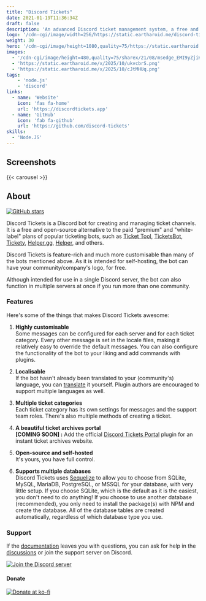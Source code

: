 ```yaml
---
title: "Discord Tickets"
date: 2021-01-19T11:36:34Z
draft: false
description: 'An advanced Discord ticket management system, a free and open-source alternative to common ticket bots.'
logo: '/cdn-cgi/image/width=256/https://static.eartharoid.me/discord-tickets/logo/icon/light/icon.png'
weight: 30
hero: '/cdn-cgi/image/height=1080,quality=75/https://static.eartharoid.me/discord-tickets/banners/blurple-no-text.png'
images:
  - '/cdn-cgi/image/height=480,quality=75/sharex/21/08/msedge_EMI9yZjiHl.png'
  - 'https://static.eartharoid.me/x/2025/10/ukvcbrS.png'
  - 'https://static.eartharoid.me/x/2025/10/cJtMHUq.png'
tags:
    - 'node.js'
    - 'discord'
links:
  - name: 'Website'
    icon: 'fas fa-home'
    url: 'https://discordtickets.app'
  - name: 'GitHub'
    icon: 'fab fa-github'
    url: 'https://github.com/discord-tickets'
skills:
  - 'Node.JS'
---
```


## Screenshots
<!-- include images URLs as params, or it will take from page "images" param -->
{{< carousel >}}

## About

[![GitHub stars](https://img.shields.io/github/stars/discord-tickets/bot?style=flat-square)](https://github.com/discord-tickets/bot/stargazers)

Discord Tickets is a Discord bot for creating and managing ticket channels. It is a free and open-source alternative to the paid "premium" and "white-label" plans of popular ticketing bots, such as [Ticket Tool](https://tickettool.xyz/), [TicketsBot](https://ticketsbot.net/), [Tickety](https://tickety.net/), [Helper.gg](https://helper.gg/), [Helper](https://helper.wtf), and others.

Discord Tickets is feature-rich and much more customisable than many of the bots mentioned above. As it is intended for self-hosting, the bot can have your community/company's logo, for free.

Although intended for use in a single Discord server, the bot can also function in multiple servers at once if you run more than one community.

### Features

Here's some of the things that makes Discord Tickets awesome:

1. **Highly customisable**  
Some messages can be configured for each server and for each ticket category. Every other message is set in the locale files, making it relatively easy to override the default messages.
You can also configure the functionality of the bot to your liking and add commands with plugins.

2. **Localisable**  
If the bot hasn't already been translated to your (community's) language, you can [translate](https://github.com/discord-tickets/.github/blob/main//CONTRIBUTING.md#translating) it yourself.
Plugin authors are encouraged to support multiple languages as well.

3. **Multiple ticket categories**  
Each ticket category has its own settings for messages and the support team roles. There's also multiple methods of creating a ticket.

4. **A beautiful ticket archives portal**  
**\[COMING SOON\] :** Add the official [Discord Tickets Portal](https://github.com/discord-tickets/portal) plugin for an instant ticket archives website.

5. **Open-source and self-hosted**  
It's yours, you have full control.

6. **Supports multiple databases**  
Discord Tickets uses [Sequelize](https://github.com/sequelize/sequelize) to allow you to choose from SQLite, MySQL, MariaDB, PostgreSQL, or MSSQL for your database, with very little setup.
If you choose SQLite, which is the default as it is the easiest, you don't need to do anything! If you choose to use another database (recommended), you only need to install the package(s) with NPM and create the database. All of the database tables are created automatically, regardless of which database type you use.

### Support

If the [documentation](https://discordtickets.app) leaves you with questions, you can ask for help in the [discussions](https://github.com/discord-tickets/bot/discussions/categories/support-q-a) or join the support server on Discord.

[![Join the Discord server](/cdn-cgi/image/height=200/https://static.eartharoid.me/images/join-discord.png)](https://lnk.earth/discord)

#### Donate

[![Donate at ko-fi](https://www.ko-fi.com/img/githubbutton_sm.svg)](https://ko-fi.com/eartharoid)
